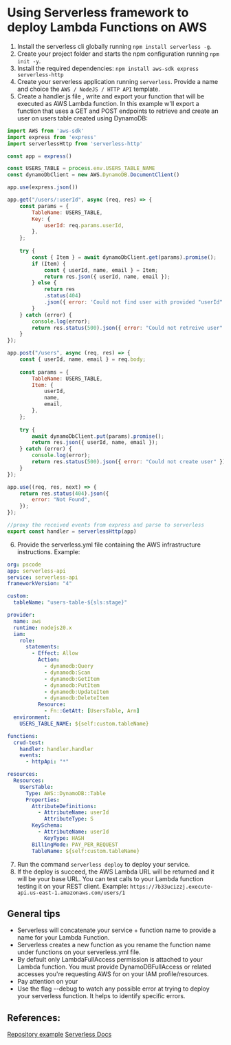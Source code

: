# Using Serverless framework to deploy Lambda Functions on AWS

1. Install the serverless cli globally running `npm install serverless -g`.
2. Create your project folder and starts the npm configuration running `npm init -y`.
3. Install the required dependencies: `npm install aws-sdk express serverless-http`
4. Create your serverless application running `serverless`. Provide a name and choice the `AWS / NodeJS / HTTP API` template.
5. Create a handler.js file , write and export your function that will be executed as AWS Lambda function. In this example w'll export a function that uses a GET and POST endpoints to retrieve and create an user on users table created using DynamoDB:
```javascript
import AWS from 'aws-sdk'
import express from 'express'
import serverlessHttp from 'serverless-http'

const app = express()

const USERS_TABLE = process.env.USERS_TABLE_NAME
const dynamoDbClient = new AWS.DynamoDB.DocumentClient()

app.use(express.json())

app.get("/users/:userId", async (req, res) => {
    const params = {
        TableName: USERS_TABLE,
        Key: {
            userId: req.params.userId,
        },
    };
    
    try {
        const { Item } = await dynamoDbClient.get(params).promise();
        if (Item) {
            const { userId, name, email } = Item;
            return res.json({ userId, name, email });
        } else {
            return res
            .status(404)
            .json({ error: 'Could not find user with provided "userId"' });
        }
    } catch (error) {
        console.log(error);
        return res.status(500).json({ error: "Could not retreive user" });
    }
});

app.post("/users", async (req, res) => {
    const { userId, name, email } = req.body;
    
    const params = {
        TableName: USERS_TABLE,
        Item: {
            userId,
            name,
            email,
        },
    };
    
    try {
        await dynamoDbClient.put(params).promise();
        return res.json({ userId, name, email });
    } catch (error) {
        console.log(error);
        return res.status(500).json({ error: "Could not create user" });
    }
});

app.use((req, res, next) => {
    return res.status(404).json({
        error: "Not Found",
    });
});

//proxy the received events from express and parse to serverless
export const handler = serverlessHttp(app)
``` 

6. Provide the serverless.yml file containing the AWS infrastructure instructions. Example:

```yml
org: pscode
app: serverless-api
service: serverless-api
frameworkVersion: "4"

custom:
  tableName: "users-table-${sls:stage}"

provider:
  name: aws
  runtime: nodejs20.x
  iam:
    role:
      statements:
        - Effect: Allow
          Action:
            - dynamodb:Query
            - dynamodb:Scan
            - dynamodb:GetItem
            - dynamodb:PutItem
            - dynamodb:UpdateItem
            - dynamodb:DeleteItem
          Resource:
            - Fn::GetAtt: [UsersTable, Arn]
  environment:
    USERS_TABLE_NAME: ${self:custom.tableName}

functions:
  crud-test:
    handler: handler.handler
    events:
      - httpApi: "*"

resources:
  Resources:
    UsersTable:
      Type: AWS::DynamoDB::Table
      Properties:
        AttributeDefinitions:
          - AttributeName: userId
            AttributeType: S
        KeySchema:
          - AttributeName: userId
            KeyType: HASH
        BillingMode: PAY_PER_REQUEST
        TableName: ${self:custom.tableName}
```
7. Run the command `serverless deploy` to deploy your service.
8. If the deploy is succeed, the AWS Lambda URL will be returned and it will be your base URL. You can test calls to your Lambda function testing it on your REST client. Example: `https://7b33ucizzj.execute-api.us-east-1.amazonaws.com/users/1`

## General tips
- Serverless will concatenate your service + function name to provide a name for your Lambda Function.
- Serverless creates a new function as you rename the function name under functions on your serverless.yml file.
- By default only LambdaFullAccess permission is attached to your Lambda function. You must provide DynamoDBFullAccess or related accesses you're requesting AWS for on your IAM profile/resources.
- Pay attention on your 
- Use the flag --debug to watch any possible error at trying to deploy your serverless function. It helps to identify specific errors.

## References:

[Repository example](https://github.com/pablolucio97/serverless)
[Serverless Docs](https://www.serverless.com/framework/docs/getting-started)